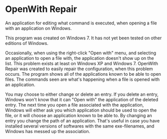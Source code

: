 # OpenWith Repair
An application for editing what command is executed, when opening a file with an application on Windows.

This program was created on Windows 7. It has not yet been tested on other editions of Windows.

Occasionally, when using the right-click "Open with" menu, and selecting an application to open a file with, the application doesn't show up on the list. This problem exists at least on Windows XP and Windows 7.
OpenWith Repair was created to easily repair the configuration, when this problem occurs.
The program shows all of the applications known to be able to open files. The commands seen are what's happening when a file is opened with an application.

You may choose to either change or delete an entry. If you delete an entry, Windows won't know that it can "Open with" the application of the deleted entry. The next time you open a file associated with the application, Windows will either ask you which application should be used to open the file, or it will choose an application known to be able to.
By changing an entry you change the path of an application. That's useful in case you have installed several versions of softwares with the same exe-filenames, and Windows has messed up the association.
